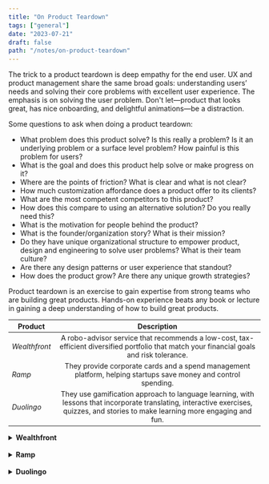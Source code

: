 ```yaml
---
title: "On Product Teardown"
tags: ["general"]
date: "2023-07-21"
draft: false
path: "/notes/on-product-teardown"
---
```


The trick to a product teardown is deep empathy for the end user. UX and product management share the same broad goals: understanding users’ needs and solving their core problems with excellent user experience. The emphasis is on solving the user problem. Don't let—product that looks great, has nice onboarding, and delightful animations—be a distraction.

Some questions to ask when doing a product teardown:
- What problem does this product solve? Is this really a problem? Is it an underlying problem or a surface level problem? How painful is this problem for users?
- What is the goal and does this product help solve or make progress on it?
- Where are the points of friction? What is clear and what is not clear?
- How much customization affordance does a product offer to its clients? 
- What are the most competent competitors to this product?
- How does this compare to using an alternative solution? Do you really need this?
- What is the motivation for people behind the product?
- What is the founder/organization story? What is their mission?
- Do they have unique organizational structure to empower product, design and engineering to solve user problems? What is their team culture?
- Are there any design patterns or user experience that standout?
- How does the product grow? Are there any unique growth strategies?

Product teardown is an exercise to gain expertise from strong teams who are building great products. Hands-on experience beats any book or lecture in gaining a deep understanding of how to build great products.

| Product | Description | 
| -------------|:-------------:|
| _Wealthfront_| A robo-advisor service that recommends a low-cost, tax-efficient diversified portfolio that match your financial goals and risk tolerance. |
| _Ramp_ | They provide corporate cards and a spend management platform, helping startups save money and control spending. |
| _Duolingo_ | They use gamification approach to language learning, with lessons that incorporate translating, interactive exercises, quizzes, and stories to make learning more engaging and fun. |

<details>
    <summary><strong>Wealthfront</strong></summary>
    <br>

<img src="../../src/images/teardown/wealthfront.png" alt="wealthfront"/>
</br>


</details>
<br>

<details>
    <summary><strong>Ramp</strong></summary>
    <br>

<img src="../../src/images/teardown/ramp.png" alt="ramp"/>
</br>

Ramp is a cloud based finance automation platform designed to save time and money for all size companies. Ramp's core products are corporate card and spend-management platform which tracks down real-time spending. This helps identify areas where costs can get out of hand. It helps management be proactive to cut costs in areas that are unproductive to any organization. Customers love how intuitive the products are. It is New York's fastest growing SaaS startup today (2023). 

Ramp continues to innovate in the space. They also launched Bill Pay which is a software capable of scanning invoices and using AI to automate bill-payment workflows. Another new feature called Flex mimics the structure of buy now, pay later and gives businesses a low-cost way to spread out vendor payments.

Velocity is their strategy. They continue to build at a rapid rate and helping companies streamline expense management. Ramp has done an excellent job of removing barriers for prospects to explore product demo. It has the best product tour I have come across.

Another delightful experience was the library of free tools.

- Takeaways:
    - Speed (velocity) is competitive advantage.
    - Customer support reports into product.
    - Product, design and engineering reports to the CTO.
    - Teams are organized around business outcomes.
    - No stand-ups, daily updates are asynchronous.
    - Keep teams small.
    - Let teams decide for themselves what tools to use that maximize productivity.
    - To win in the market, you need to be product-strategy-driven, not sales- or marketing-driven.
    - Bottoms up product strategy:
        - Goal → What do you want to see in the world?
        - Hypothesis → Why do you think this will work?
        - Right to Win → Why are we uniquely positioned to do this?
        - Metric → How will you measure that it does?
        - Initiatives → What do we need to do to reach the goal?
        - Risks → Why would we fail & what should we do about it?
        - Long Term Outcomes → How will this work compound?
    - Product roadmap needs to be aligned with marketing.
    - OKRs should not be used for performance management otherwise they feel forced.
    - Everyone is invited to give to opinion on product enhancements.
    - Everything at Ramp is publicly available. Teams are required to publish openly, with high clarity and high succinctness, their goals, progress, and targets.
    - Simplify: It is significantly harder to build a complex product that is simple at the surface for our users. We sweat every pixel and cut complexity until all our customers, from small mom-and-pop shops to multinational companies, can intuitively understand how to successfully use Ramp. Why have two clicks when you need one? Better yet, no clicks. The less time you spend on Ramp, the better. 
    - Taking the bets with asymmetric upside. If an outcome is exponential, take the bet.

- Reading material:
    - [Ramp](https://ramp.com)
    - [Ramp Story](https://ramp.com/blog/ramp-raises-115m-from-stripe-and-d1-to-become-nys-fastest-growing-startup-ever)
    - [Lenny's Newsletter | How Ramp builds product](https://www.lennysnewsletter.com/p/how-ramp-builds-product)
    - [Lenny's Newsletter | Velocity over everything Ramp](https://www.lennysnewsletter.com/p/velocity-over-everything-how-ramp)
    - [ACH File Overview](https://achdevguide.nacha.org/ach-file-overview#:~:text=An%20ACH%20file%20is%20a,must%20follow%20a%20specific%20order.)

</details>
<br>

<details>
    <summary><strong>Duolingo</strong></summary>
    <br>

<img src="../../src/images/teardown/duolingo.png" alt="duolingo"/>
</br>

Founded in 2011 by Luis von Ahn and Severin Hacker, the company is now (2023) valued at $6.0B. It is the most downloaded education app. Duolingo motivates users to do tasks that’s difficult, time-intensive, and mentally taxing, all while convincing them to come back tomorrow and do it all again. It is a free app for language learning via spaced repetition technique.

> We created Duolingo in 2011 with a mission to develop the best education in the world and make it universally available. I’ve always felt that economic inequality is one of the biggest problems facing humanity, and education is the best way to help most people around the world improve their lives. Our vision is to create a world where more money can’t buy you a better education. — Luis von Ahn

Gamification strategy is at the core of Duolingo. With bite-sized lessons, badges, leveling, leaderboards, sound, nudges etc., Duolingo has gamified learning. The app does a great job with reducing complexity for the user in decision-making, so they can stay focused on learning new languages. The job-to-be-done—help user learn a new language.

Based on recent [quarterly filings](https://investors.duolingo.com/static-files/706ad636-7e3f-4430-adc1-16bf0411f3d9) Duolingo has 70 million active learners.

- Takeaways: 
    - _Branding_: They established a deep relationship like student-teacher between the user and the mascot—Duo. This is a strong recognition of their brand. Duo has a lot of character and pops up throughout the workflows.
    - _Landing page_: The most surprising part of the landing page is how clear and simple it is. There is almost no friction with several CTAs or content.
    - _Gamification_: The use of gamification to increase user engagement which can be valuable especially when learning something new requires heavy load on cognition.
        - The use of simple goals, gamification, and rewards are positive reinforcements to improve retention.
        - The use of simple goals, gamification, and rewards are positive reinforcements to improve retention.
        - The use of streaks (loss aversion): “You haven’t learned anything new this week.” 
        - The use of competition (extrinsic motivation): Duolingo strikes a nice balance because it can be a double-edged sword. Those who aren’t interested in the competitive aspect are put into “easier” leagues. “Hardcore” players are removed from the easy leagues and bracketed to compete against themselves.
        - The use of encouragement (emotional safety): “Nobody likes making a mistake.” “Nobody likes feeling like an idiot.” Messages like these seem small, but they can really bring a smile to your users.
        - The use of progress to show the user how many steps it might take for them to complete.
    - _User sign-ups & onboarding_:
        - Duolingo excels in taking a user to the core product as soon as possible. This is critical in showing value in short amount of time.
        - “The free, fun, and effective way to learn a language!”. A clear Call-To-Action (CTA) makes it easy for users to move forward.
        - One of the things that set Duolingo apart from other language-learning apps is its attention to detail when it comes to copywriting. Users are greeted with cheerful messages like “Let’s do this!” or “Time to get your language on!” or “Let's get the party started!” or “15 minutes a day can teach you a language. What can 15 minutes of social media do?”
        - Users are empowered to make quick decision without being overwhelmed with too many options.
    - _Growth tactics_: Duolingo has great tactics in place for retention and engagement:
        - An overlay over the rest of the screen to keep users focused on the CTA. This allows users to focus on one action, so other options aren't competing for the user's attention.
        - Nudging users to leave after they completed their Daily Goal. Allow users to disengage from your product with a sense of completion and offer them to return to its app preventing them from feeling overwhelmed.
        - Using retention techniques across all channels—emails and phone notifications.
        - Other tactics include rewards and streaks.
        - Offering simplified experiences all across its application workflow. This ultimately helps with activation rate and user retention.
    - _Team structure & planning_: All of Product Management, Product Ops, and UX Research are part of Duolingo’s larger Product organization which reports to VP of Product.
        - While teams are metrics-driven, product teams are structured as either (1) metric-based or (2) feature-based. 
            - Metric-based teams are structured around clear metrics that impact something the company wants to improve, like revenue or DAUs. 
            - Feature-based teams are defined by the product problem we want to solve, and in most cases there isn’t a good metric that can accurately quantify success.
        - There are two main planning cycles: quarterly OKRs for all teams/areas and yearly OKRs for the whole company.

- Reading material:
    - [Duolingo](https://duolingo.com)
    - [Lenny's Newsletter | How Duolingo build products](https://www.lennysnewsletter.com/p/how-duolingo-builds-product)
    - [Lenny's Newsletter | How Duolingo reignited growth](https://www.lennysnewsletter.com/p/how-duolingo-reignited-user-growth)
    - [Lenny's Newsletter | Nickey Skarstad Interview](https://www.lennysnewsletter.com/p/nickey-skarstad-airbnb-etsy-shopify#details)
    - [Research blog](https://research.duolingo.com/)
    - [Duolingo blog](https://blog.duolingo.com/)
    - [Growth model Duolingo](https://blog.duolingo.com/growth-model-duolingo/)
    - [Test everything Duolingo](https://blog.duolingo.com/improving-duolingo-one-experiment-at-a-time/)

</details>
<br>